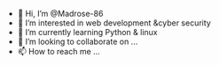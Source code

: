 - 👋 Hi, I’m @Madrose-86
- 👀 I’m interested in web development &cyber security
- 🌱 I’m currently learning Python & linux
- 💞️ I’m looking to collaborate on ...
- 📫 How to reach me ...

<!---
Madrose-86/Madrose-86 is a ✨ special ✨ repository because its `README.md` (this file) appears on your GitHub profile.
You can click the Preview link to take a look at your changes.
--->

